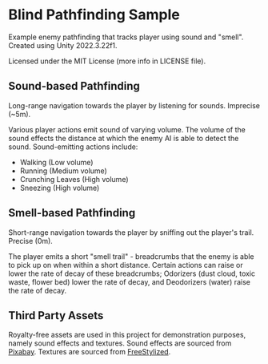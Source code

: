 # Blind Pathfinding Sample

Example enemy pathfinding that tracks player using sound and "smell". Created using Unity 2022.3.22f1.

Licensed under the MIT License (more info in LICENSE file).

## Sound-based Pathfinding
Long-range navigation towards the player by listening for sounds. Imprecise (~5m).

Various player actions emit sound of varying volume. The volume of the sound effects the distance at which the enemy AI is able to detect the sound. Sound-emitting actions include:
- Walking (Low volume)
- Running (Medium volume)
- Crunching Leaves (High volume)
- Sneezing (High volume)

## Smell-based Pathfinding
Short-range navigation towards the player by sniffing out the player's trail. Precise (0m).

The player emits a short "smell trail" -  breadcrumbs that the enemy is able to pick up on when within a short distance. Certain actions can raise or lower the rate of decay of these breadcrumbs; Odorizers (dust cloud, toxic waste, flower bed) lower the rate of decay, and Deodorizers (water) raise the rate of decay.

## Third Party Assets
Royalty-free assets are used in this project for demonstration purposes, namely sound effects and textures. Sound effects are sourced from [Pixabay](https://pixabay.com/). Textures are sourced from [FreeStylized](https://freestylized.com/).